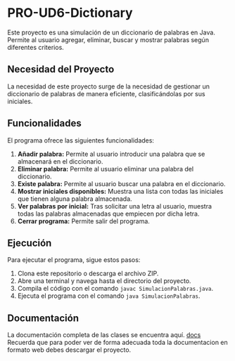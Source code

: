 # PRO-UD6-Dictionary

Este proyecto es una simulación de un diccionario de palabras en Java. Permite al usuario agregar, eliminar, buscar y mostrar palabras según diferentes criterios.

## Necesidad del Proyecto

La necesidad de este proyecto surge de la necesidad de gestionar un diccionario de palabras de manera eficiente, clasificándolas por sus iniciales.

## Funcionalidades

El programa ofrece las siguientes funcionalidades:

1. **Añadir palabra:** Permite al usuario introducir una palabra que se almacenará en el diccionario.
2. **Eliminar palabra:** Permite al usuario eliminar una palabra del diccionario.
3. **Existe palabra:** Permite al usuario buscar una palabra en el diccionario.
4. **Mostrar iniciales disponibles:** Muestra una lista con todas las iniciales que tienen alguna palabra almacenada.
5. **Ver palabras por inicial:** Tras solicitar una letra al usuario, muestra todas las palabras almacenadas que empiecen por dicha letra.
6. **Cerrar programa:** Permite salir del programa.

## Ejecución

Para ejecutar el programa, sigue estos pasos:

1. Clona este repositorio o descarga el archivo ZIP.
2. Abre una terminal y navega hasta el directorio del proyecto.
3. Compila el código con el comando `javac SimulacionPalabras.java`.
4. Ejecuta el programa con el comando `java SimulacionPalabras`.

## Documentación

La documentación completa de las clases se encuentra aquí. [docs](./docs/index.html)
Recuerda que para poder ver de forma adecuada toda la documentacion en formato web debes descargar el proyecto.
